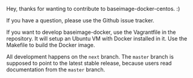 Hey, thanks for wanting to contribute to baseimage-docker-centos. :)

If you have a question, please use the Github issue tracker.

If you want to develop baseimage-docker, use the Vagrantfile in the repository. It will setup an Ubuntu VM with Docker installed in it. Use the Makefile to build the Docker image.

All development happens on the `next` branch. The `master` branch is supposed to point to the latest stable release, because users read documentation from the `master` branch.
